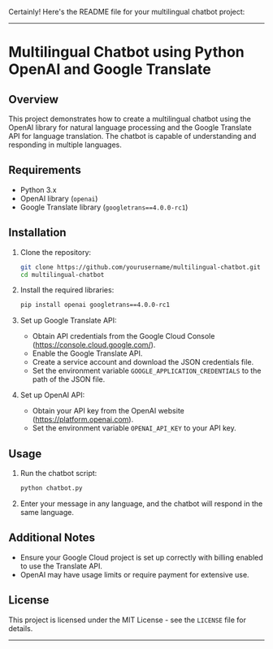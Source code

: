 Certainly! Here's the README file for your multilingual chatbot project:

---

# Multilingual Chatbot using Python OpenAI and Google Translate

## Overview

This project demonstrates how to create a multilingual chatbot using the OpenAI library for natural language processing and the Google Translate API for language translation. The chatbot is capable of understanding and responding in multiple languages.

## Requirements

- Python 3.x
- OpenAI library (`openai`)
- Google Translate library (`googletrans==4.0.0-rc1`)

## Installation

1. Clone the repository:

   ```bash
   git clone https://github.com/yourusername/multilingual-chatbot.git
   cd multilingual-chatbot
   ```

2. Install the required libraries:

   ```bash
   pip install openai googletrans==4.0.0-rc1
   ```

3. Set up Google Translate API:
   - Obtain API credentials from the Google Cloud Console (https://console.cloud.google.com/).
   - Enable the Google Translate API.
   - Create a service account and download the JSON credentials file.
   - Set the environment variable `GOOGLE_APPLICATION_CREDENTIALS` to the path of the JSON file.

4. Set up OpenAI API:
   - Obtain your API key from the OpenAI website (https://platform.openai.com).
   - Set the environment variable `OPENAI_API_KEY` to your API key.

## Usage

1. Run the chatbot script:

   ```bash
   python chatbot.py
   ```

2. Enter your message in any language, and the chatbot will respond in the same language.

## Additional Notes

- Ensure your Google Cloud project is set up correctly with billing enabled to use the Translate API.
- OpenAI may have usage limits or require payment for extensive use.

## License

This project is licensed under the MIT License - see the `LICENSE` file for details.

---
